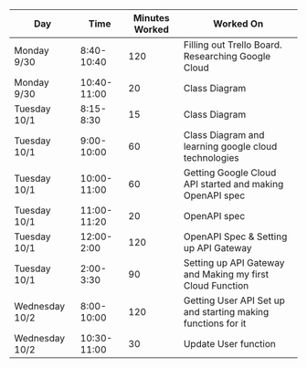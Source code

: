 

| Day            | Time        | Minutes Worked | Worked On                                                    |
| -------------- | ----------- | -------------- | ------------------------------------------------------------ |
| Monday 9/30    | 8:40-10:40  | 120            | Filling out Trello Board. Researching Google Cloud           |
| Monday 9/30    | 10:40-11:00 | 20             | Class Diagram                                                |
| Tuesday 10/1   | 8:15-8:30   | 15             | Class Diagram                                                |
| Tuesday 10/1   | 9:00-10:00  | 60             | Class Diagram and learning google cloud technologies         |
| Tuesday 10/1   | 10:00-11:00 | 60             | Getting Google Cloud API started and making OpenAPI spec     |
| Tuesday 10/1   | 11:00-11:20 | 20             | OpenAPI spec                                                 |
| Tuesday 10/1   | 12:00-2:00  | 120            | OpenAPI Spec & Setting up API Gateway                        |
| Tuesday 10/1   | 2:00-3:30   | 90             | Setting up API Gateway and Making my first Cloud Function    |
| Wednesday 10/2 | 8:00-10:00  | 120            | Getting User API Set up and starting making functions for it |
| Wednesday 10/2 | 10:30-11:00 | 30             | Update User function                                         |
